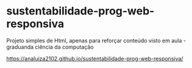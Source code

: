 # sustentabilidade-prog-web-responsiva
Projeto simples de Html, apenas para reforçar conteúdo visto em aula - graduanda ciência da computação

 https://analuiza2102.github.io/sustentabilidade-prog-web-responsiva/
